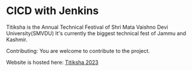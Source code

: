 # CICD with Jenkins

Titiksha is the Annual Technical Festival of Shri Mata Vaishno Devi University(SMVDU)
It's currently the biggest technical fest of Jammu and Kashmir.

Contributing:
You are welcome to contribute to the project.

Website is hosted here: [Titiksha 2023](http://titiksha2023.nishudomain.in/)
